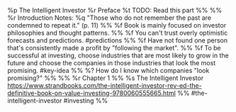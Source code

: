 %p The Intelligent Investor
   %r Preface
      %t TODO: Read this part %%
   %%
   %r Introduction
      Notes:
      %q "Those who do not remember the past are condemned to repeat it." (p.  11)
      %%
      %f Book is mainly focused on investor philosophies and thought patterns.
      %%
      %f You can't trust overly optimistic forecasts and predictions.
      #predictions
      %%
      %f Have not found one person that's consistently made a profit by "following the market".
      %%
      %f To be successful at investing, choose industries that are most likely to grow in the future
      and choose the companies in those industries that look the most promising.
      #key-idea
      %%
      %? How do I know which companies "look promising?"
      %%
   %%
   %r Chapter 1
   %%
   %s The Intelligent Investor
   https://www.strandbooks.com/the-intelligent-investor-rev-ed-the-definitive-book-on-value-investing-9780060555665.html
   %%
   #the-intelligent-investor #investing
%%
